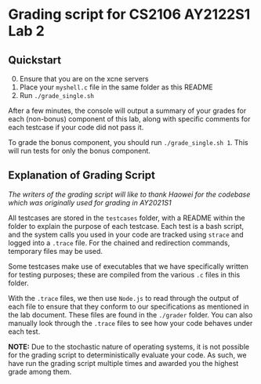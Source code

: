 # Grading script for CS2106 AY2122S1 Lab 2

## Quickstart

0. Ensure that you are on the xcne servers
1. Place your `myshell.c` file in the same folder as this README
2. Run `./grade_single.sh`

After a few minutes, the console will output a summary of your grades for each (non-bonus) component of this lab, along with specific comments for each testcase if your code did not pass it. 

To grade the bonus component, you should run `./grade_single.sh 1`. This will run tests for only the bonus component. 

## Explanation of Grading Script
_The writers of the grading script will like to thank Haowei for the codebase which was originally used for grading in AY2021S1_

All testcases are stored in the `testcases` folder, with a README within the folder to explain the purpose of each testcase. Each test is a bash script, and the system calls you used in your code are tracked using `strace` and logged into a `.trace` file. For the chained and redirection commands, temporary files may be used. 

Some testcases make use of executables that we have specifically written for testing purposes; these are compiled from the various `.c` files in this folder.

With the `.trace` files, we then use `Node.js` to read through the output of each file to ensure that they conform to our specifications as mentioned in the lab document. These files are found in the `./grader` folder. You can also manually look through the `.trace` files to see how your code behaves under each test. 

**NOTE:** Due to the stochastic nature of operating systems, it is not possible for the grading script to deterministically evaluate your code. As such, we have run the grading script multiple times and awarded you the highest grade among them. 